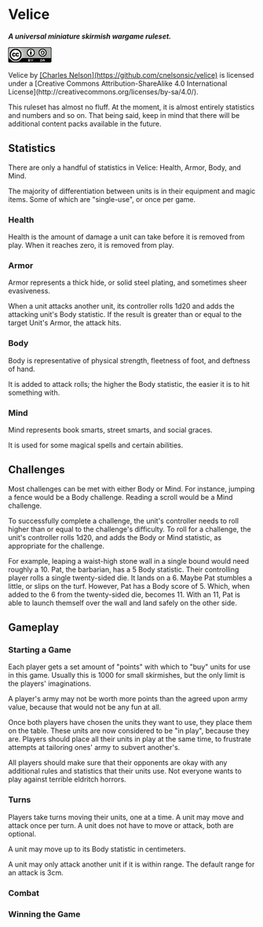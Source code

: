 # Velice

***A universal miniature skirmish wargame ruleset.***

[![Creative Commons License](src/images/cc-by-sa.png "CC-By-SA")](http://creativecommons.org/licenses/by-sa/4.0/)

<span xmlns:dct="http://purl.org/dc/terms/" href="http://purl.org/dc/dcmitype/Text" property="dct:title" rel="dct:type">
Velice</span> by <a xmlns:cc="http://creativecommons.org/ns#" href="https://github.com/cnelsonsic/velice" property="cc:attributionName" rel="cc:attributionURL">
[Charles Nelson](https://github.com/cnelsonsic/velice)</a>
is licensed under a
[Creative Commons Attribution-ShareAlike 4.0 International License](http://creativecommons.org/licenses/by-sa/4.0/).

This ruleset has almost no fluff.
At the moment, it is almost entirely
statistics and numbers and so on.
That being said,
keep in mind that there will be
additional content packs
available in the future.

<!-- Add note about licensing, use, etc. -->

## Statistics
There are only a handful of statistics in Velice:
Health,
Armor,
Body,
and
Mind.

The majority of differentiation
between units
is in their
equipment
and magic items.
Some of which are "single-use",
or once per game.

### Health
Health is the amount of damage
a unit can take
before it is removed from play.
When it reaches zero,
it is removed from play.

### Armor
Armor represents a thick hide,
or solid steel plating,
and sometimes sheer evasiveness.

When a unit
attacks another unit,
its controller
rolls 1d20 and adds the attacking unit's Body statistic.
If the result
is greater than or equal to
the target Unit's Armor,
the attack hits.

### Body
Body is representative of
physical strength,
fleetness of foot,
and deftness of hand.

It is added to attack rolls;
the higher the Body statistic,
the easier it is to hit something with.

### Mind
Mind represents
book smarts,
street smarts,
and social graces.

It is used for some magical spells and certain abilities.

## Challenges
Most challenges
can be met
with either
Body or Mind.
For instance,
jumping a fence
would be a
Body challenge.
Reading a scroll
would be a
Mind challenge.

To successfully complete a challenge,
the unit's controller
needs to roll higher than or equal to
the challenge's difficulty.
To roll for a challenge,
the unit's controller
rolls 1d20,
and adds the
Body
or
Mind statistic,
as appropriate for the challenge.

For example,
leaping a waist-high stone wall
in a single bound
would need roughly
a 10.
Pat,
the barbarian,
has a 5 Body statistic.
Their controlling player
rolls a single
twenty-sided die.
It lands on a 6.
Maybe Pat stumbles a little,
or slips on the turf.
However,
Pat has a Body score of 5.
Which, when added to the 6 from the twenty-sided die,
becomes 11.
With an 11,
Pat is able to launch themself
over the wall
and land safely
on the other side.

## Gameplay

### Starting a Game
Each player
gets a set amount of "points"
with which to "buy" units
for use in this game.
Usually this is
1000 for small skirmishes,
but the only limit is the players' imaginations.

A player's army
may not be worth more points
than the agreed upon
army value,
because that would not be any fun at all.

Once both players
have chosen the units
they want to use,
they place them on the table.
These units
are now considered
to be "in play",
because they are.
Players should
place all their units
in play
at the same time,
to frustrate attempts
at tailoring ones' army
to subvert another's.

All players
should make sure that
their opponents are okay with
any additional rules and statistics
that their units use.
Not everyone
wants to play against
terrible eldritch horrors.

### Turns
Players take turns moving their units, one at a time.
A unit may move and attack once per turn.
A unit does not have to move or attack, both are optional.

A unit may move up to its Body statistic in centimeters.

A unit may only attack another unit if it is within range.
The default range for an attack is 3cm.

### Combat

### Winning the Game
